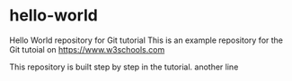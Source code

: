 # hello-world
Hello World repository for Git tutorial
This is an example repository for the Git tutoial on https://www.w3schools.com

This repository is built step by step in the tutorial.
another line
